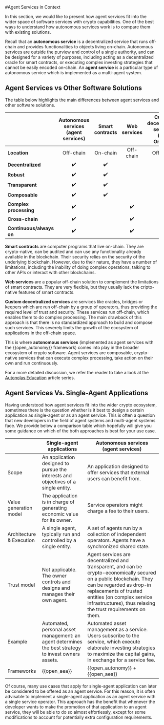 #Agent Services in Context

In this section, we would like to present how agent services fit into the wider space of software services with crypto capabilities. One of the best ways to understand how autonomous services work is to compare them with existing solutions.

Recall that an **autonomous service** is a decentralized service that runs off-chain and provides functionalities to objects living on-chain. Autonomous services are outside the purview and control of a single authority, and can be designed for a variety of purposes, including acting as a decentralized oracle for smart contracts, or executing complex investing strategies that cannot be easily encoded on-chain. An **agent service** is a particular type of autonomous service which is implemented as a multi-agent system.

## Agent Services vs Other Software Solutions

The table below highlights the main differences between agent services and other software solutions.

|                          | Autonomous services (agent services) |   Smart contracts  |    Web services    | Custom decentralized services (e.g., Oracles) |
|--------------------------|:-------------------:|:------------------:|:------------------:|:---------------------------------------------:|
| **Location**             |      Off-chain      |      On-chain      |      Off-chain     |                   Off-chain                   |
| **Decentralized**        |  :heavy_check_mark: | :heavy_check_mark: |                    |               :heavy_check_mark:              |
| **Robust**               |  :heavy_check_mark: | :heavy_check_mark: |                    |               :heavy_check_mark:              |
| **Transparent**          |  :heavy_check_mark: | :heavy_check_mark: |                    |               :heavy_check_mark:              |
| **Composable**           |  :heavy_check_mark: | :heavy_check_mark: |                    |                                               |
| **Complex processing**   |  :heavy_check_mark: |                    | :heavy_check_mark: |               :heavy_check_mark:              |
| **Cross-chain**          |  :heavy_check_mark: |                    | :heavy_check_mark: |               :heavy_check_mark:              |
| **Continuous/always on** |  :heavy_check_mark: |                    | :heavy_check_mark: |               :heavy_check_mark:              |

**Smart contracts** are computer programs that live on-chain. They are crypto-native, can be audited and can use any functionality already available in the blockchain. Their security relies
on the security of the underlying blockchain. However, due to their nature, they have a number of limitations, including the inability of doing complex operations, talking to other APIs or interact with other blockchains.

**Web services** are a popular off-chain solution to complement the limitations of smart contracts. They are very flexible, but they usually lack the cripto-native features of smart contracts.

**Custom decentralized services** are services like oracles, bridges or keepers which are run off-chain by a group of operators, thus providing the required level of trust and security. These services run off-chain, which enables them to do complex processing. The main drawback of this approach is that there is no standardized approach to build and compose such services. This severely limits the growth of the ecosystem of applications in the off-chain space.

This is where **autonomous services** (implemented as agent services with the {{open_autonomy}} framework) comes into play in the broader ecosystem of crypto software. Agent services are composable, crypto-native services that can execute complex processing, take action on their own and run continuously.

For a more detailed discussion, we refer the reader to take a look at the [Autonolas Education](https://www.autonolas.network/education-articles) article series.


## Agent Services Vs. Single-Agent Applications

Having understood how agent services fit into the wider crypto ecosystem, sometimes there is the question whether is it best to design a certain application as single-agent or as an agent service.
This is often a question that new developers in the field of agent systems and multi-agent systems face. We provide below a comparison table which hopefully will give you some guidance on which of the both approaches is best for your use case.

|       | Single-agent applications             | Autonomous services (agent services) |
| ----------- | ------------------------------------ | --- |
| Scope | An application designed to pursue the interests and objectives of a single entity. | An application designed to offer services that external users can benefit from. |
| Value generation model | The application is in charge of generating economic value for its owner. | Service operators might charge a fee to their users. |
| Architecture & Execution | A single agent, typically run and controlled by a single entity. | A set of agents run by a collection of independent operators. Agents have a synchronized shared state. |
| Trust model | Not applicable. The owner controls and designs and manages their own agent. | Agent services are decentralized and transparent, and can be crypto-economically secured on a public blockchain. They can be regarded as drop-in replacements of trusted entities (on complex service infrastructures), thus relaxing the trust requirements on them. |
| Example | Automated, personal asset management: an agent determines the best strategy to invest owners assets. | Automated asset management as a service. Users subscribe to the service, which execute elaborate investing strategies to maximize the capital gains, in exchange for a service fee. |
| Frameworks   | {{open_aea}} | {{open_autonomy}} + {{open_aea}} |

Of course, many use cases that apply for single-agent application can later be considered to be offered as an agent service. For this reason, it is often advisable to implement a single-agent application as an agent service with a single service operator. This approach has the benefit that whenever the developer wants to make the promotion of that application to an agent service, they will be able to do so almost effortlessly, except for some modifications to account for potentially extra configuration requirements.
